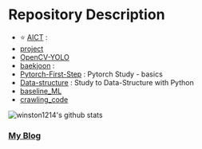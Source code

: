 # Repository Description

- :star: <a href='https://github.com/winston1214/AICT'>AICT</a> : 
- <a href='https://github.com/winston1214/project'>project</a>
- <a href='https://github.com/winston1214/OpenCV-YOLO'>OpenCV-YOLO</a>
- <a href='https://github.com/winston1214/baekjoon'>baekjoon</a> : 
- <a href='https://github.com/winston1214/Pytorch-First-Step'>Pytorch-First-Step</a> : Pytorch Study - basics
- <a href='https://github.com/winston1214/Data-structure'>Data-structure</a> : Study to Data-Structure with Python
- <a href='https://github.com/winston1214/baseline_ML'>baseline_ML</a>
- <a href='https://github.com/winston1214/crawling_code'>crawling_code</a>

![winston1214's github stats](https://github-readme-stats.vercel.app/api?username=winston1214&show_icons=true)

### <a href='https://bigdata-analyst.tistory.com/'>My Blog</a>
